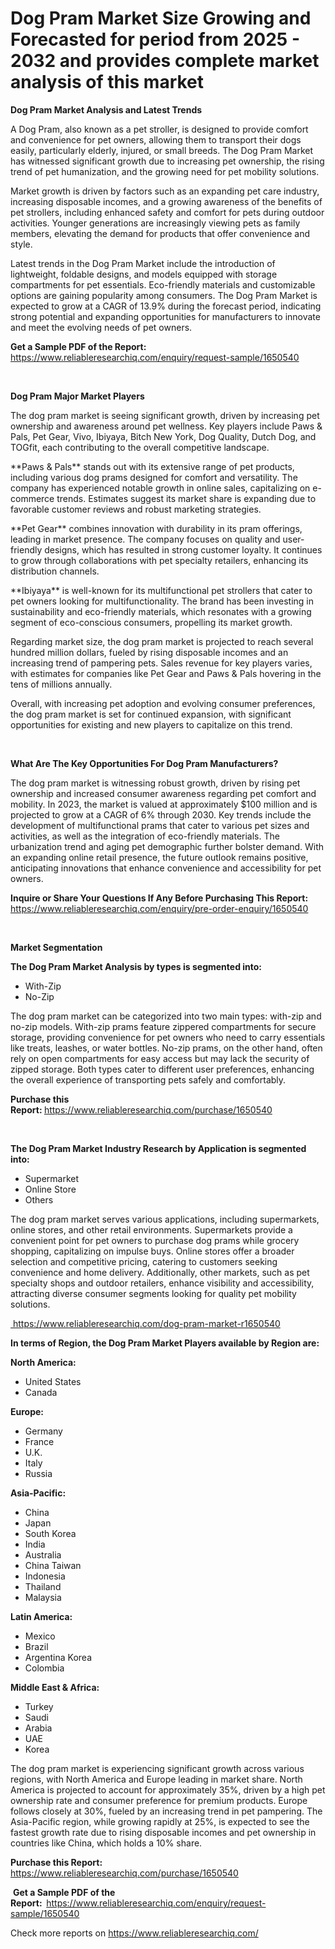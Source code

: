 <p><h1>Dog Pram Market Size Growing and Forecasted for period from 2025 - 2032 and provides complete market analysis of this market</h1></p><p><strong>Dog Pram Market Analysis and Latest Trends</strong></p>
<p><p>A Dog Pram, also known as a pet stroller, is designed to provide comfort and convenience for pet owners, allowing them to transport their dogs easily, particularly elderly, injured, or small breeds. The Dog Pram Market has witnessed significant growth due to increasing pet ownership, the rising trend of pet humanization, and the growing need for pet mobility solutions.</p><p>Market growth is driven by factors such as an expanding pet care industry, increasing disposable incomes, and a growing awareness of the benefits of pet strollers, including enhanced safety and comfort for pets during outdoor activities. Younger generations are increasingly viewing pets as family members, elevating the demand for products that offer convenience and style.</p><p>Latest trends in the Dog Pram Market include the introduction of lightweight, foldable designs, and models equipped with storage compartments for pet essentials. Eco-friendly materials and customizable options are gaining popularity among consumers. The Dog Pram Market is expected to grow at a CAGR of 13.9% during the forecast period, indicating strong potential and expanding opportunities for manufacturers to innovate and meet the evolving needs of pet owners.</p></p>
<p><strong>Get a Sample PDF of the Report:&nbsp;</strong> <a href="https://www.reliableresearchiq.com/enquiry/request-sample/1650540?utm_campaign=2257&utm_medium=2&utm_source=Github&utm_content=ia&utm_term=06022025&utm_id=dog-pram">https://www.reliableresearchiq.com/enquiry/request-sample/1650540</a></p>
<p>&nbsp;</p>
<p><strong>Dog Pram Major Market Players</strong></p>
<p><p>The dog pram market is seeing significant growth, driven by increasing pet ownership and awareness around pet wellness. Key players include Paws & Pals, Pet Gear, Vivo, Ibiyaya, Bitch New York, Dog Quality, Dutch Dog, and TOGfit, each contributing to the overall competitive landscape.</p><p>**Paws & Pals** stands out with its extensive range of pet products, including various dog prams designed for comfort and versatility. The company has experienced notable growth in online sales, capitalizing on e-commerce trends. Estimates suggest its market share is expanding due to favorable customer reviews and robust marketing strategies.</p><p>**Pet Gear** combines innovation with durability in its pram offerings, leading in market presence. The company focuses on quality and user-friendly designs, which has resulted in strong customer loyalty. It continues to grow through collaborations with pet specialty retailers, enhancing its distribution channels.</p><p>**Ibiyaya** is well-known for its multifunctional pet strollers that cater to pet owners looking for multifunctionality. The brand has been investing in sustainability and eco-friendly materials, which resonates with a growing segment of eco-conscious consumers, propelling its market growth.</p><p>Regarding market size, the dog pram market is projected to reach several hundred million dollars, fueled by rising disposable incomes and an increasing trend of pampering pets. Sales revenue for key players varies, with estimates for companies like Pet Gear and Paws & Pals hovering in the tens of millions annually. </p><p>Overall, with increasing pet adoption and evolving consumer preferences, the dog pram market is set for continued expansion, with significant opportunities for existing and new players to capitalize on this trend.</p></p>
<p>&nbsp;</p>
<p><strong>What Are The Key Opportunities For Dog Pram Manufacturers?</strong></p>
<p><p>The dog pram market is witnessing robust growth, driven by rising pet ownership and increased consumer awareness regarding pet comfort and mobility. In 2023, the market is valued at approximately $100 million and is projected to grow at a CAGR of 6% through 2030. Key trends include the development of multifunctional prams that cater to various pet sizes and activities, as well as the integration of eco-friendly materials. The urbanization trend and aging pet demographic further bolster demand. With an expanding online retail presence, the future outlook remains positive, anticipating innovations that enhance convenience and accessibility for pet owners.</p></p>
<p><strong>Inquire or Share Your Questions If Any Before Purchasing This Report:</strong> <a href="https://www.reliableresearchiq.com/enquiry/pre-order-enquiry/1650540?utm_campaign=2257&utm_medium=2&utm_source=Github&utm_content=ia&utm_term=06022025&utm_id=dog-pram">https://www.reliableresearchiq.com/enquiry/pre-order-enquiry/1650540</a></p>
<p>&nbsp;</p>
<p><strong>Market Segmentation</strong></p>
<p><strong>The Dog Pram Market Analysis by types is segmented into:</strong></p>
<p><ul><li>With-Zip</li><li>No-Zip</li></ul></p>
<p><p>The dog pram market can be categorized into two main types: with-zip and no-zip models. With-zip prams feature zippered compartments for secure storage, providing convenience for pet owners who need to carry essentials like treats, leashes, or water bottles. No-zip prams, on the other hand, often rely on open compartments for easy access but may lack the security of zipped storage. Both types cater to different user preferences, enhancing the overall experience of transporting pets safely and comfortably.</p></p>
<p><strong>Purchase this Report:&nbsp;</strong><a href="https://www.reliableresearchiq.com/purchase/1650540?utm_campaign=2257&utm_medium=2&utm_source=Github&utm_content=ia&utm_term=06022025&utm_id=dog-pram">https://www.reliableresearchiq.com/purchase/1650540</a></p>
<p>&nbsp;</p>
<p><strong>The Dog Pram Market Industry Research by Application is segmented into:</strong></p>
<p><ul><li>Supermarket</li><li>Online Store</li><li>Others</li></ul></p>
<p><p>The dog pram market serves various applications, including supermarkets, online stores, and other retail environments. Supermarkets provide a convenient point for pet owners to purchase dog prams while grocery shopping, capitalizing on impulse buys. Online stores offer a broader selection and competitive pricing, catering to customers seeking convenience and home delivery. Additionally, other markets, such as pet specialty shops and outdoor retailers, enhance visibility and accessibility, attracting diverse consumer segments looking for quality pet mobility solutions.</p></p>
<p><a href="https://www.reliableresearchiq.com/dog-pram-market-r1650540?utm_campaign=2257&utm_medium=2&utm_source=Github&utm_content=ia&utm_term=06022025&utm_id=dog-pram">&nbsp;https://www.reliableresearchiq.com/dog-pram-market-r1650540</a></p>
<p><strong>In terms of Region, the Dog Pram Market Players available by Region are:</strong></p>
<p>
    <p> <strong> North America: </strong>
        <ul>
            <li>United States</li>
            <li>Canada</li>
        </ul>
        </p> 
    <p> <strong> Europe: </strong>
        <ul>
            <li>Germany</li>
            <li>France</li>
            <li>U.K.</li>
            <li>Italy</li>
            <li>Russia</li>
        </ul>
        </p> 
    <p> <strong> Asia-Pacific: </strong>
        <ul>
            <li>China</li>
            <li>Japan</li>
            <li>South Korea</li>
            <li>India</li>
            <li>Australia</li>
            <li>China Taiwan</li>
            <li>Indonesia</li>
            <li>Thailand</li>
            <li>Malaysia</li>
        </ul>
        </p> 
    <p> <strong> Latin America: </strong>
        <ul>
            <li>Mexico</li>
            <li>Brazil</li>
            <li>Argentina Korea</li>
            <li>Colombia</li>
        </ul>
        </p> 
    <p> <strong> Middle East & Africa: </strong>
        <ul>
            <li>Turkey</li>
            <li>Saudi</li>
            <li>Arabia</li>
            <li>UAE</li>
            <li>Korea</li>
        </ul>
    </p>
    </p>
<p><p>The dog pram market is experiencing significant growth across various regions, with North America and Europe leading in market share. North America is projected to account for approximately 35%, driven by a high pet ownership rate and consumer preference for premium products. Europe follows closely at 30%, fueled by an increasing trend in pet pampering. The Asia-Pacific region, while growing rapidly at 25%, is expected to see the fastest growth rate due to rising disposable incomes and pet ownership in countries like China, which holds a 10% share.</p></p>
<p><strong>Purchase this Report: </strong><a href="https://www.reliableresearchiq.com/purchase/1650540?utm_campaign=2257&utm_medium=2&utm_source=Github&utm_content=ia&utm_term=06022025&utm_id=dog-pram">https://www.reliableresearchiq.com/purchase/1650540</a></p>
<p>&nbsp;<strong>Get a Sample PDF of the Report:&nbsp;&nbsp;</strong><a href="https://www.reliableresearchiq.com/enquiry/request-sample/1650540?utm_campaign=2257&utm_medium=2&utm_source=Github&utm_content=ia&utm_term=06022025&utm_id=dog-pram">https://www.reliableresearchiq.com/enquiry/request-sample/1650540</a></p>
<p><strong></strong></p>
<p>Check more reports on <a href="https://www.reliableresearchiq.com/?utm_campaign=2257&utm_medium=2&utm_source=Github&utm_content=ia&utm_term=06022025&utm_id=dog-pram">https://www.reliableresearchiq.com/</a></p>